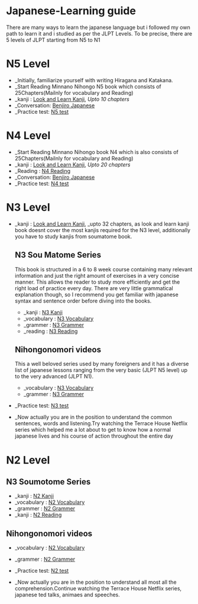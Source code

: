 # Japanese-Learning guide

There are many ways to learn the japanese language but i followed my own path to learn it and i studied as per the JLPT Levels.
To be precise, there are 5 levels of JLPT starting from N5 to N1

# N5 Level

 - _Initially, familiarize yourself with writing Hiragana and Katakana.
- _Start Reading Minnano Nihongo N5 book which consists of 25Chapters(Mailnly for vocabulary and Reading)
- _kanji :  [Look and Learn Kanji][1], _Upto 10 chapters_
 - _Conversation: [Benjiro Japanese][2]
 - _Practice test: [N5 test][10]
 
# N4 Level

- _Start Reading Minnano Nihongo book N4 which is also consists of 25Chapters(Mailnly for vocabulary and Reading)
- _kanji : [Look and Learn Kanji][1], _Upto 20 chapters_
- _Reading : [N4 Reading][3]
- _Conversation: [Benjiro Japanese][2]
- _Practice test: [N4 test][11]
  
# N3 Level

- _kanji : [Look and Learn Kanji][1], _upto 32 chapters, as look and learn kanji book doesnt cover the most kanjis required for the N3 level, additionally you have to study kanjis from soumatome book.
  ## N3 Sou Matome Series
  This book is structured in a 6 to 8 week course containing many relevant information and just the right amount of exercises in a very concise manner. This allows the reader to   study more efficiently and get the right load of practice every day. There are very little grammatical explanation though, so I recommend you get familiar with japanese syntax   and sentence order before diving into the books.
  - _kanji : [N3 Kanji][4]
  - _vocabulary : [N3 Vocabulary][5]
  - _grammer : [N3 Grammer][6]
  - _reading : [N3 Reading][7]
  ## Nihongonomori videos
   This a well beloved series used by many foreigners and it has a diverse list of japanese lessons ranging from the very basic (JLPT N5 level) up to the very advanced (JLPT N1).
  - _vocabulary : [N3 Vocabulary][8]
  - _grammer : [N3 Grammer][9]
  
- _Practice test: [N3 test][12]
- _Now actually you are in the position to understand the common sentences, words and listening.Try watching the Terrace House Netflix series which helped me a lot about to get to know how a normal japanese lives and his course of action throughout the entire day

# N2 Level

  ## N3 Soumotome Series
  - _kanji : [N2 Kanji][13]
  - _vocabulary : [N2 Vocabulary][14]
  - _grammer : [N2 Grammer][15]
  - _kanji : [N2 Reading][16]
  ## Nihongonomori videos
  - _vocabulary : [N2 Vocabulary][17]
  - _grammer : [N2 Grammer][18]
  
- _Practice test: [N2 test][19]
- _Now actually you are in the position to understand all most all the comprehension.Continue watching the Terrace House Netflix series, japanese ted talks, animaes and speeches.

  
[1]: https://www.amazon.co.jp/-/en/%E5%9D%82%E9%87%8E%E6%B0%B8%E7%90%86/dp/4789013499/ref=sr_1_1?dchild=1&keywords=look+and+learn+kanji&qid=1609857283&sr=8-1
[2]: https://www.youtube.com/channel/UChBBWt5H8uZW1LSOh_aPt2Q
[3]: https://www.amazon.co.jp/-/en/%E4%BD%90%E3%80%85%E6%9C%A8%E4%BB%81%E5%AD%90/dp/4866390751/ref=sr_1_1?dchild=1&keywords=n4+jlpt&qid=1609857739&sr=8-1
[4]: https://www.amazon.co.jp/-/en/Nihongo-So-Matome-Japanese-Summary-Preparation/dp/4872177304/ref=sr_1_1?dchild=1&keywords=n3+kanji+jlpt&qid=1609858142&sr=8-1
[5]: https://www.amazon.co.jp/-/en/Nihongo-So-Matome-Japanese-Vocabulary-Preparation/dp/4872177312/ref=pd_bxgy_3/355-9074884-5824534?_encoding=UTF8&pd_rd_i=4872177312&pd_rd_r=8d40c0e3-46a1-45d6-a869-33aec770441d&pd_rd_w=8JMrE&pd_rd_wg=M6CYz&pf_rd_p=e64b0a81-ca1b-4802-bd2c-a4b65bccc76e&pf_rd_r=19MYXJ775C2N6SY5Q4SX&psc=1&refRID=19MYXJ775C2N6SY5Q4SX
[6]: https://www.amazon.co.jp/-/en/Nihongo-So-Matome-Japanese-Summary-Preparation/dp/4872177320/ref=pd_bxgy_2/355-9074884-5824534?_encoding=UTF8&pd_rd_i=4872177320&pd_rd_r=865a85cc-8afe-4ab8-b509-27f855b39b05&pd_rd_w=UAXlU&pd_rd_wg=o27Cf&pf_rd_p=e64b0a81-ca1b-4802-bd2c-a4b65bccc76e&pf_rd_r=14YM672PZY1YCZ0GW3WV&psc=1&refRID=14YM672PZY1YCZ0GW3WV
[7]: https://www.amazon.co.jp/-/en/%E4%BD%90%E3%80%85%E6%9C%A8-%E4%BB%81%E5%AD%90/dp/4872177665/ref=sr_1_1?dchild=1&keywords=jlpt+n3+reading&qid=1609858314&s=books&sr=1-1
[8]: https://www.youtube.com/playlist?list=PLINFE8v4DOhsnhC58pqjXBCSNpU66tTG8
[9]: https://www.youtube.com/playlist?list=PLINFE8v4DOhuc4Up1z-hGiqj51aGxVQIb
[10]: https://jlptsensei.com/downloads/jlpt-n5-practice-test/
[11]: https://jlptsensei.com/downloads/jlpt-n4-practice-test/
[12]: https://jlptsensei.com/downloads/jlpt-n3-practice-test/
[13]: https://www.amazon.co.jp/-/en/Nihongo-So-Matome-Japanese-Summary-Preparation/dp/4872177274/ref=sr_1_1?dchild=1&keywords=n2+kanji+soumatome&qid=1612677819&sr=8-1
[14]: https://www.amazon.co.jp/-/en/Nihongo-So-Matome-Japanese-Vocabulary-Preparation/dp/4872177282/ref=sr_1_1?dchild=1&keywords=n2+vocabulary+soumatome&qid=1612677861&sr=8-1https://jlptsensei.com/downloads/jlpt-n3-practice-test/
[15]: https://www.amazon.co.jp/-/en/Nihongo-So-Matome-Japanese-Summary-Preparation/dp/4872177290/ref=sr_1_1?dchild=1&keywords=n2+grammar+soumatome&qid=1612677897&sr=8-1
[16]: https://www.amazon.co.jp/-/en/%E4%BD%90%E3%80%85%E6%9C%A8-%E4%BB%81%E5%AD%90/dp/4872177649/ref=sr_1_1?dchild=1&keywords=n2+reading+soumatome&qid=1612677930&sr=8-1
[17]: https://www.youtube.com/playlist?list=PLINFE8v4DOhvV5tJT77oF92vIwLLl6wAA
[18]: https://www.youtube.com/playlist?list=PLINFE8v4DOhvV5tJT77oF92vIwLLl6wAA
[19]: https://jlptsensei.com/downloads/jlpt-n2-practice-test/
